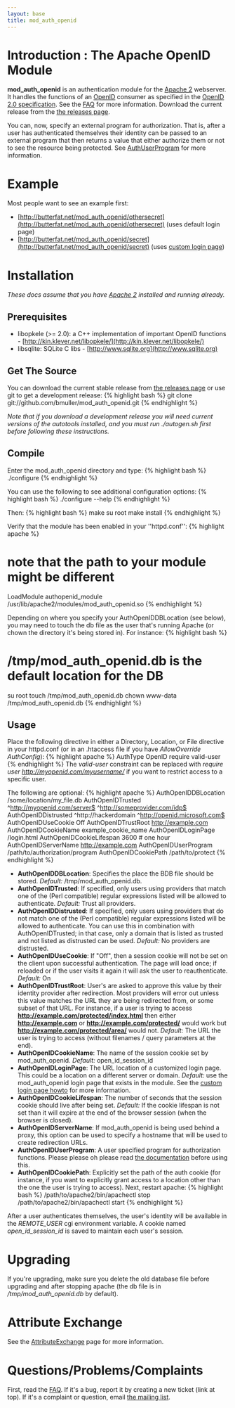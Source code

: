 ```yaml
---
layout: base
title: mod_auth_openid
---
```

# Introduction : The Apache OpenID Module 
**mod_auth_openid** is an authentication module for the [Apache 2] webserver.  It handles the functions of an [OpenID](http://openid.net) consumer as specified in the [OpenID 2.0 specification](http://openid.net/specs/openid-authentication-2_0.html).  See the [FAQ][faq] for more information.  Download the current release from the [the releases page](releases.html).

You can, now, specify an external program for authorization.  That is, after a user has authenticated themselves their identity can be passed to an external program that then returns a value that either authorize them or not to see the resource being protected.  See [AuthUserProgram](authuserprogram.html) for more information.

# Example 
Most people want to see an example first: 
 * [http://butterfat.net/mod_auth_openid/othersecret](http://butterfat.net/mod_auth_openid/othersecret) (uses default login page)
 * [http://butterfat.net/mod_auth_openid/secret](http://butterfat.net/mod_auth_openid/secret) (uses [custom login page][custompage])

# Installation 
*These docs assume that you have [Apache 2] installed and running already.*
## Prerequisites 
 * libopkele (>= 2.0): a C++ implementation of important OpenID functions - [http://kin.klever.net/libopkele/](http://kin.klever.net/libopkele/)
 * libsqlite: SQLite C libs - [http://www.sqlite.org](http://www.sqlite.org)

## Get The Source 
You can download the current stable release from [the releases page](releases.html) or use git to get a development release:
{% highlight bash %}
git clone git://github.com/bmuller/mod_auth_openid.git
{% endhighlight %}

*Note that if you download a development release you will need current versions of the autotools installed, and you must run ./autogen.sh first before following these instructions.*

## Compile
Enter the mod_auth_openid directory and type:
{% highlight bash %}
./configure
{% endhighlight %}

You can use the following to see additional configuration options:
{% highlight bash %}
./configure --help
{% endhighlight %}

Then:
{% highlight bash %}
make
su root
make install
{% endhighlight %}

Verify that the module has been enabled in your ''httpd.conf'':
{% highlight apache %}
# note that the path to your module might be different
LoadModule authopenid_module /usr/lib/apache2/modules/mod_auth_openid.so
{% endhighlight %}

Depending on where you specify your AuthOpenIDDBLocation (see below), you may need to touch the db file as the user that's running Apache (or chown the directory it's being stored in).  For instance:
{% highlight bash %}
# /tmp/mod_auth_openid.db is the default location for the DB
su root
touch /tmp/mod_auth_openid.db
chown www-data /tmp/mod_auth_openid.db
{% endhighlight %}

## Usage 
Place the following directive in either a Directory, Location, or File directive in your httpd.conf (or in an .htaccess file if you have *AllowOverride AuthConfig*):
{% highlight apache %}
AuthType			  OpenID
require valid-user
{% endhighlight %}
The *valid-user* constraint can be replaced with *require user http://myopenid.com/myusername/* if you want to restrict access to a specific user.

The following are optional:
{% highlight apache %}
AuthOpenIDDBLocation              /some/location/my_file.db
AuthOpenIDTrusted                 ^http://myopenid.com/server$ ^http://someprovider.com/idp$
AuthOpenIDDistrusted              ^http://hackerdomain ^http://openid.microsoft.com$ 
AuthOpenIDUseCookie               Off
AuthOpenIDTrustRoot               http://example.com
AuthOpenIDCookieName              example_cookie_name
AuthOpenIDLoginPage               /login.html
AuthOpenIDCookieLifespan          3600 # one hour
AuthOpenIDServerName              http://example.com
AuthOpenIDUserProgram             /path/to/authorization/program
AuthOpenIDCookiePath              /path/to/protect
{% endhighlight %}

 * **AuthOpenIDDBLocation**: Specifies the place the BDB file should be stored.  *Default:* /tmp/mod_auth_openid.db.
 * **AuthOpenIDTrusted**: If specified, only users using providers that match one of the (Perl compatible) regular expressions listed will be allowed to authenticate.  *Default:* Trust all providers.
 * **AuthOpenIDDistrusted**: If specified, only users using providers that do not match one of the (Perl compatible) regular expressions listed will be allowed to authenticate.  You can use this in combination with AuthOpenIDTrusted; in that case, only a domain that is listed as trusted and not listed as distrusted can be used.  *Default:* No providers are distrusted.
 * **AuthOpenIDUseCookie**: If "Off", then a session cookie will not be set on the client upon successful authentication.  The page will load once; if reloaded or if the user visits it again it will ask the user to reauthenticate.  *Default:* On
 * **AuthOpenIDTrustRoot**: User's are asked to approve this value by their identity provider after redirection.  Most providers will error out unless this value matches the URL they are being redirected from, or some subset of that URL.  For instance, if a user is trying to access **http://example.com/protected/index.html** then either **http://example.com** or **http://example.com/protected/** would work but **http://example.com/protected/area/** would not.  *Default:* The URL the user is trying to access (without filenames / query parameters at the end).  
 * **AuthOpenIDCookieName**: The name of the session cookie set by mod_auth_openid.  *Default:* open_id_session_id
 * **AuthOpenIDLoginPage**: The URL location of a customized login page.  This could be a location on a different server or domain.  *Default:* use the mod_auth_openid login page that exists in the module.  See the [custom login page howto][custompage] for more information. 
 * **AuthOpenIDCookieLifespan**: The number of seconds that the session cookie should live after being set.  *Default:* If the cookie lifespan is not set than it will expire at the end of the browser session (when the browser is closed).
 * **AuthOpenIDServerName**: If mod_auth_openid is being used behind a proxy, this option can be used to specify a hostname that will be used to create redirection URLs.
 * **AuthOpenIDUserProgram**: A user specified program for authorization functions.  Please please oh please read [the documentation](authuserprogram.html) before using this.
 * **AuthOpenIDCookiePath**: Explicitly set the path of the auth cookie (for instance, if you want to explicitly grant access to a location other than the one the user is trying to access).
Next, restart apache:
{% highlight bash %}
/path/to/apache2/bin/apachectl stop
/path/to/apache2/bin/apachectl start
{% endhighlight %}

After a user authenticates themselves, the user's identity will be available in the *REMOTE_USER* cgi environment variable.  A cookie named *open_id_session_id* is saved to maintain each user's session.

# Upgrading 
If you're upgrading, make sure you delete the old database file before upgrading and after stopping apache (the db file is in */tmp/mod_auth_openid.db* by default).

# Attribute Exchange 
See the [AttributeExchange](attex.html) page for more information.

# Questions/Problems/Complaints 
First, read the [FAQ][faq].  If it's a bug, report it by creating a new ticket (link at top).  If it's a complaint or question, email [the mailing list](https://lists.butterfat.net/mailman/listinfo/mod-auth-openid).

[custompage]: custompage.html
[faq]: faq.html
[apache 2]: http://httpd.apache.org